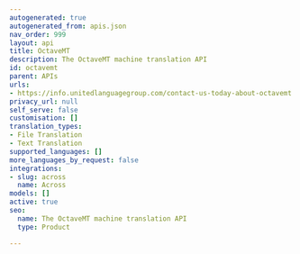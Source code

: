 ```yaml
---
autogenerated: true
autogenerated_from: apis.json
nav_order: 999
layout: api
title: OctaveMT
description: The OctaveMT machine translation API
id: octavemt
parent: APIs
urls:
- https://info.unitedlanguagegroup.com/contact-us-today-about-octavemt
privacy_url: null
self_serve: false
customisation: []
translation_types:
- File Translation
- Text Translation
supported_languages: []
more_languages_by_request: false
integrations:
- slug: across
  name: Across
models: []
active: true
seo:
  name: The OctaveMT machine translation API
  type: Product

---
```


